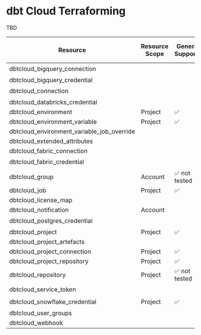 # dbt Cloud Terraforming

TBD

| Resource                                   | Resource Scope | Generate Supported | Import Supported | Requires manual setup |
| ------------------------------------------ | -------------- | ------------------ | ---------------- | --------------------- |
| dbtcloud_bigquery_connection               |                |                    |                  | 🔒                   |
| dbtcloud_bigquery_credential               |                |                    |                  |                       |
| dbtcloud_connection                        |                |                    |                  | 🔒*                  |
| dbtcloud_databricks_credential             |                |                    |                  |                       |
| dbtcloud_environment                       | Project        | ✅                 | ✅               |                       |
| dbtcloud_environment_variable              | Project        | ✅                 | ✅               |                       |
| dbtcloud_environment_variable_job_override |                |                    |                  |                       |
| dbtcloud_extended_attributes               |                |                    |                  |                       |
| dbtcloud_fabric_connection                 |                |                    |                  |                       |
| dbtcloud_fabric_credential                 |                |                    |                  | 🔒                   |
| dbtcloud_group                             | Account        | ✅  not tested     | ✅               |                       |
| dbtcloud_job                               | Project        | ✅                 | ✅               |                       |
| dbtcloud_license_map                       |                |                    |                  |                       |
| dbtcloud_notification                      | Account        |                    |                  |                       |
| dbtcloud_postgres_credential               |                |                    |                  | 🔒*                  |
| dbtcloud_project                           | Project        | ✅                 | ✅               |                       |
| dbtcloud_project_artefacts                 |                |                    |                  |                       |
| dbtcloud_project_connection                | Project        | ✅                 | ✅               |                       |
| dbtcloud_project_repository                | Project        | ✅                 | ✅               |                       |
| dbtcloud_repository                        | Project        | ✅  not tested     |                  | 🔒*                  |
| dbtcloud_service_token                     |                |                    |                  | 🔒                    |
| dbtcloud_snowflake_credential              | Project        | ✅                 | ✅               | 🔒                   |
| dbtcloud_user_groups                       |                |                    |                  |                       |
| dbtcloud_webhook                           |                |                    |                  |                       |
